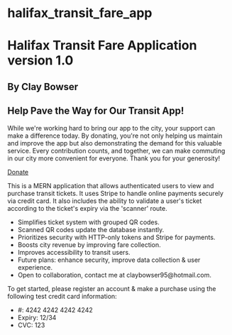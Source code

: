 # halifax_transit_fare_app
  <h1>Halifax Transit Fare Application version 1.0</h1>
  <h2>By Clay Bowser</h2>
  <h2>Help Pave the Way for Our Transit App!</h2>
  <p>
    While we're working hard to bring our app to the city, your support can make a difference today. By donating, you're not only helping us maintain and improve the app but also demonstrating the demand for this valuable service. Every contribution counts, and together, we can make commuting in our city more convenient for everyone. Thank you for your generosity!
  </p>
  <a  href="https://www.paypal.com/donate/?business=Z3D47GP5FFKHE&no_recurring=1&item_name=Empower+our+app%27s+journey+with+your+donation.+Every+bit+helps+us+improve+transit+for+all.+Thank+you%21&currency_code=CAD"><p>Donate</p></a>
  <div></div>
  <p>
    This is a MERN application that allows authenticated users to view and purchase transit tickets. It uses Stripe to handle online payments securely via credit card. It also includes the ability to validate a user's ticket according to the ticket's expiry via the 'scanner' route.
  </p>
  <ul>
    <li>Simplifies ticket system with grouped QR codes.</li>
    <li>Scanned QR codes update the database instantly.</li>
    <li>Prioritizes security with HTTP-only tokens and Stripe for payments.</li>
    <li>Boosts city revenue by improving fare collection.</li>
    <li>Improves accessibility to transit users.</li>
    <li>Future plans: enhance security, improve data collection & user experience.</li>
    <li>Open to collaboration, contact me at claybowser95@hotmail.com.</li>
  </ul>
  <p>
    To get started, please register an account & make a purchase using the following test credit card information:
  </p>
  <ul>
    <li>#: 4242 4242 4242 4242</li>
    <li>Expiry: 12/34</li>
    <li>CVC: 123</li>
  </ul>

